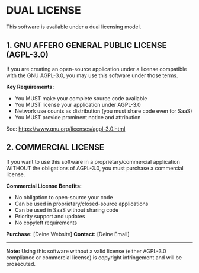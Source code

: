 # DUAL LICENSE

This software is available under a dual licensing model.

## 1. GNU AFFERO GENERAL PUBLIC LICENSE (AGPL-3.0)

If you are creating an open-source application under a license compatible with 
the GNU AGPL-3.0, you may use this software under those terms.

**Key Requirements:**
- You MUST make your complete source code available
- You MUST license your application under AGPL-3.0
- Network use counts as distribution (you must share code even for SaaS)
- You MUST provide prominent notice and attribution

See: https://www.gnu.org/licenses/agpl-3.0.html

## 2. COMMERCIAL LICENSE

If you want to use this software in a proprietary/commercial application 
WITHOUT the obligations of AGPL-3.0, you must purchase a commercial license.

**Commercial License Benefits:**
- No obligation to open-source your code
- Can be used in proprietary/closed-source applications
- Can be used in SaaS without sharing code
- Priority support and updates
- No copyleft requirements

**Purchase:** [Deine Website]
**Contact:** [Deine Email]

---

**Note:** Using this software without a valid license (either AGPL-3.0 compliance 
or commercial license) is copyright infringement and will be prosecuted.


